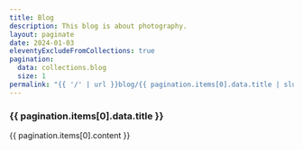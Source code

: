 ```yaml
---
title: Blog
description: This blog is about photography.
layout: paginate
date: 2024-01-03
eleventyExcludeFromCollections: true
pagination:
  data: collections.blog
  size: 1
permalink: "{{ '/' | url }}blog/{{ pagination.items[0].data.title | slugify }}/index.html"
---
```

<h3>{{ pagination.items[0].data.title }}</h3>
<p>{{ pagination.items[0].content }}</p>
